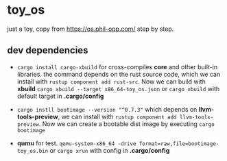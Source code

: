 # toy_os
just a toy, copy from https://os.phil-opp.com/ step by step.

## dev dependencies

- `cargo install cargo-xbuild` for cross-compiles **core** and other built-in libraries.
the command depends on the rust source code, which we can install with `rustup component add rust-src`. Now we can build with **xbuild** `cargo xbuild --target x86_64-toy_os.json` or `cargo xbuild` with default target in **.cargo/config**

- `cargo instll bootimage --version "^0.7.3"` which depends on **llvm-tools-preview**, we can install with `rustup component add llvm-tools-preview`. Now we can create a bootable dist image by executing `cargo bootimage`

- **qumu** for test. `qemu-system-x86_64 -drive format=raw,file=bootimage-toy_os.bin` or `cargo xrun` with config in **.cargo/config**